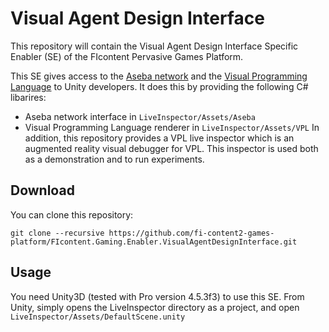 Visual Agent Design Interface
=============================

This repository will contain the Visual Agent Design Interface Specific Enabler (SE) of the FIcontent Pervasive Games Platform.

This SE gives access to the [Aseba network](http://thymio.org) and the [Visual Programming Language](https://aseba.wikidot.com/en:thymiovpl) to Unity developers.
It does this by providing the following C# libarires:
 * Aseba network interface in `LiveInspector/Assets/Aseba`
 * Visual Programming Language renderer in `LiveInspector/Assets/VPL`
In addition, this repository provides a VPL live inspector which is an augmented reality visual debugger for VPL.
This inspector is used both as a demonstration and to run experiments.

Download
--------

You can clone this repository:

    git clone --recursive https://github.com/fi-content2-games-platform/FIcontent.Gaming.Enabler.VisualAgentDesignInterface.git

Usage
-----

You need Unity3D (tested with Pro version 4.5.3f3) to use this SE.
From Unity, simply opens the LiveInspector directory as a project, and open `LiveInspector/Assets/DefaultScene.unity`